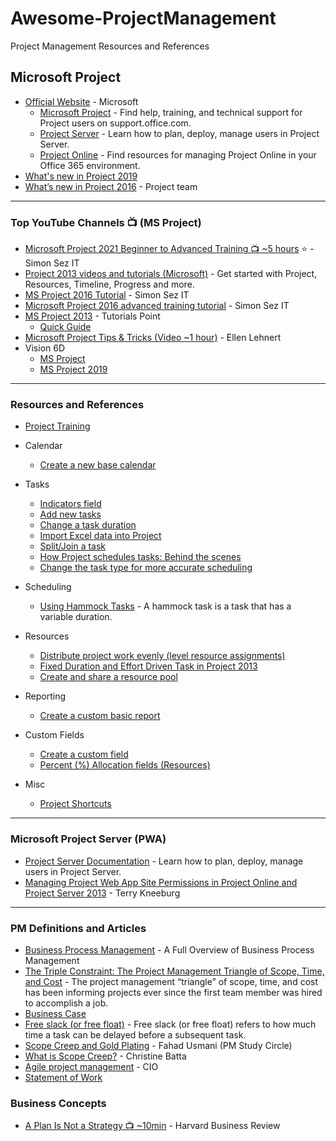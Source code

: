 # Awesome-ProjectManagement
Project Management Resources and References


## Microsoft Project
* [Official Website](https://products.office.com/en-us/project/project-and-portfolio-management-software) - Microsoft
  * [Microsoft Project](https://support.office.com/project) - Find help, training, and technical support for Project users on support.office.com.
  * [Project Server](https://docs.microsoft.com/en-us/Project/project-server-2013-and-2016) - Learn how to plan, deploy, manage users in Project Server.
  * [Project Online](https://docs.microsoft.com/projectonline/project-online) - Find resources for managing Project Online in your Office 365 environment.
* [What's new in Project 2019](https://support.office.com/en-us/article/what-s-new-in-project-2019-6be41c8a-c4b2-409a-9ef7-d250377ad3b7)
* [What’s new in Project 2016](https://www.microsoft.com/en-us/microsoft-365/blog/2015/09/30/whats-new-in-project-2016/) - Project team

-----
### Top YouTube Channels :tv: (MS Project)
* [Microsoft Project 2021 Beginner to Advanced Training 📺 ~5 hours](https://www.youtube.com/watch?v=Ss3WMhTDM5U) ⭐ - Simon Sez IT
* [Project 2013 videos and tutorials (Microsoft)](https://support.office.com/en-ie/article/project-2013-videos-and-tutorials-af7d1e17-5fa7-421f-a452-9bbe2cd7b082) - Get started with Project, Resources, Timeline, Progress and more.
* [MS Project 2016 Tutorial](https://www.youtube.com/watch?v=6CpDz7fzMmo&list=PLzj7TwUeMQ3gEx7_OYMI-PM_2ofCiVSq9) - Simon Sez IT
* [Microsoft Project 2016 advanced training tutorial](https://www.youtube.com/watch?v=k8xixFtwv8E&list=PLzj7TwUeMQ3ijsaeOSiLehF1bquXCxmHv) - Simon Sez IT
* [MS Project 2013](https://www.youtube.com/watch?v=AgEIcyvnsCE&list=PLWPirh4EWFpFQimHjZvhuAN4GF6XYC-qM) - Tutorials Point
   * [Quick Guide](https://www.tutorialspoint.com/ms_project/ms_project_quick_guide.htm)
* [Microsoft Project Tips & Tricks (Video ~1 hour)](https://www.youtube.com/watch?v=kh5tAIWRXIs) - Ellen Lehnert
* Vision 6D
  * [MS Project](https://www.youtube.com/watch?v=fmjQlVssDp4&list=PL5t0n9TgavtkaYbi6fSg4p_TT6ZC50wxT)
  * [MS Project 2019](https://www.youtube.com/watch?v=A-yPSJGY-_Y&list=PL5t0n9TgavtkeOE_pP3POh317VI-hJoN_)

-----
### Resources and References
* [Project Training](https://support.office.com/en-ie/article/project-training-63f1db89-1ee0-4113-bedc-03fc5ec6223a)
* Calendar
  * [Create a new base calendar](https://support.office.com/en-us/article/create-a-new-base-calendar-674cb99d-f2b0-4e85-b07e-84105d540dcb)
* Tasks
  - [Indicators field](https://support.microsoft.com/en-us/office/indicators-field-414e1168-ee9d-414c-b1fc-7520629a2739)
  * [Add new tasks](https://support.office.com/en-us/article/add-new-tasks-6990803e-d0c7-48aa-94c9-ef14387f6792)
  * [Change a task duration](https://support.office.com/en-us/article/change-a-task-duration-0c551218-e543-4a5a-80f5-363c5c7c4e49)
  * [Import Excel data into Project](https://support.office.com/en-us/article/import-excel-data-into-project-cb3fb91a-ad05-4506-b0af-8aa8b2247119)
  * [Split/Join a task](https://support.office.com/en-us/article/split-a-task-20c8581b-6266-45e3-af54-cc7c3b10deca)
  * [How Project schedules tasks: Behind the scenes](https://support.office.com/en-us/article/how-project-schedules-tasks-behind-the-scenes-df3431ab-8d8a-4047-afc6-a87b547dbac0)
  * [Change the task type for more accurate scheduling](https://support.office.com/en-us/article/change-the-task-type-for-more-accurate-scheduling-b0b969ad-45bc-4e9e-8967-435587548a72)
* Scheduling
  * [Using Hammock Tasks](https://www.mpug.com/articles/dos-and-donts-using-hammock-tasks/) - A hammock task is a task that has a variable duration. 
* Resources
  * [Distribute project work evenly (level resource assignments)](https://support.office.com/en-us/article/distribute-project-work-evenly-level-resource-assignments-59ee715d-4446-42c9-8756-4ea2a5a7e4a0)
  * [Fixed Duration and Effort Driven Task in Project 2013](https://www.mpug.com/articles/fixed-duration-and-effort-driven-task-in-project-2013/)
  * [Create and share a resource pool](https://support.office.com/en-gb/article/create-and-share-a-resource-pool-64a2416e-b811-4ddf-b039-e0347e233581)
  
* Reporting
   * [Create a custom basic report](https://support.office.com/en-us/article/create-a-custom-basic-report-3f6f36be-da79-4142-8548-1a6812de1326)
* Custom Fields
   * [Create a custom field](https://support.office.com/en-us/article/create-a-custom-field-839d206f-b314-48f5-aa06-79140db93b94)
   * [Percent (%) Allocation fields (Resources)](https://support.office.com/en-us/article/percent-allocation-fields-b8d25634-1bf4-4d29-b568-7f637f37a46f)
   

* Misc
  * [Project Shortcuts](https://blogs.msdn.microsoft.com/project/2008/08/08/project-shortcuts/)
  
-----
### Microsoft Project Server (PWA)
* [Project Server Documentation](https://docs.microsoft.com/en-us/project/project-server-2013-and-2016) - Learn how to plan, deploy, manage users in Project Server.
* [Managing Project Web App Site Permissions in Project Online and Project Server 2013](https://www.mpug.com/articles/managing-project-web-app-site-permissions-project-online-project-server-2013/) - Terry Kneeburg

-----
### PM Definitions and Articles
* [Business Process Management](https://kissflow.com/bpm/business-process-management-overview/) - A Full Overview of Business Process Management
* [The Triple Constraint: The Project Management Triangle of Scope, Time, and Cost](https://www.smartsheet.com/triple-constraint-triangle-theory) - The project management “triangle” of scope, time, and cost has been informing projects ever since the first team member was hired to accomplish a job. 
* [Business Case](https://www.projectmanager.com/blog/project-management/how-to-write-a-business-case)
* [Free slack (or free float)](https://www.wrike.com/project-management-guide/faq/what-is-free-slack-in-project-management/) - Free slack (or free float) refers to how much time a task can be delayed before a subsequent task.
* [Scope Creep and Gold Plating](https://pmstudycircle.com/2012/09/scope-creep-and-gold-plating-in-project-management/) - Fahad Usmani (PM Study Circle)
* [What is Scope Creep?](http://www.brandcalling.com/our-blog/lessons_in_scope_creep_confronting_the_beast) - Christine Batta
* [Agile project management](https://www.cio.com/article/3156998/agile-project-management-a-beginners-guide.html) - CIO
* [Statement of Work](https://www.projectmanager.com/blog/statement-work-definition-examples)

### Business Concepts
* [A Plan Is Not a Strategy 📺 ~10min](https://www.youtube.com/watch?v=iuYlGRnC7J8) - Harvard Business Review

